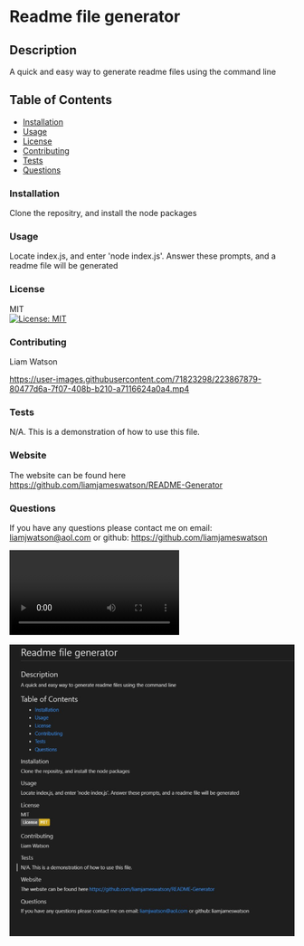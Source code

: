 
  # Readme file generator 

  ## Description
  A quick and easy way to generate readme files using the command line
  
  ## Table of Contents
  
- [Installation](#installation)
- [Usage](#usage)
- [License](#license)
- [Contributing](#contributing)
- [Tests](#tests)
- [Questions](#questions)

### Installation

Clone the repositry, and install the node packages

### Usage

Locate index.js, and enter 'node index.js'. Answer these prompts, and a readme file will be generated 

### License

MIT  <br>
[![License: MIT](https://img.shields.io/badge/License-MIT-yellow.svg)](https://opensource.org/licenses/MIT)

### Contributing

Liam Watson

https://user-images.githubusercontent.com/71823298/223867879-80477d6a-7f07-408b-b210-a7116624a0a4.mp4



### Tests

N/A. This is a demonstration of how to use this file.

### Website

The website can be found here https://github.com/liamjameswatson/README-Generator

### Questions

If you have any questions please contact me on email: liamjwatson@aol.com or github: https://github.com/liamjameswatson

![Screenshot](./assets/Windows%20PowerShell%202023-02-28%2011-34-22.mp4)

![Screenshot](./assets/screenshot%20of%20readme%20file.jpg)



